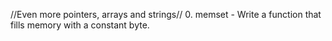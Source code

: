 //Even more pointers, arrays and strings//
0. memset - Write a function that fills memory with a constant byte.
